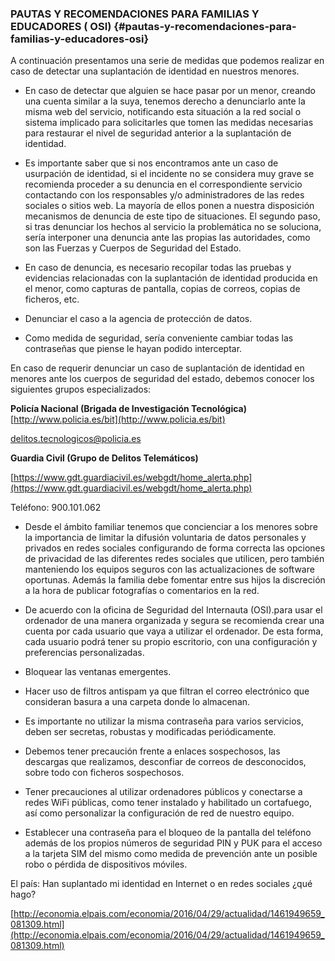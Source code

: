 ### PAUTAS Y RECOMENDACIONES PARA FAMILIAS Y EDUCADORES ( OSI) {#pautas-y-recomendaciones-para-familias-y-educadores-osi}

A continuación presentamos una serie de medidas que podemos realizar en caso de detectar una suplantación de identidad en nuestros menores.

*   En caso de detectar que alguien se hace pasar por un menor, creando una cuenta similar a la suya, tenemos derecho a denunciarlo ante la misma web del servicio, notificando esta situación a la red social o sistema implicado para solicitarles que tomen las medidas necesarias para restaurar el nivel de seguridad anterior a la suplantación de identidad.

*   Es importante saber que si nos encontramos ante un caso de usurpación de identidad, si el incidente no se considera muy grave se recomienda proceder a su denuncia en el correspondiente servicio contactando con los responsables y/o administradores de las redes sociales o sitios web. La mayoría de ellos ponen a nuestra disposición mecanismos de denuncia de este tipo de situaciones. El segundo paso, si tras denunciar los hechos al servicio la problemática no se soluciona, sería interponer una denuncia ante las propias las autoridades, como son las Fuerzas y Cuerpos de Seguridad del Estado.

*   En caso de denuncia, es necesario recopilar todas las pruebas y evidencias relacionadas con la suplantación de identidad producida en el menor, como capturas de pantalla, copias de correos, copias de ficheros, etc.

*   Denunciar el caso a la agencia de protección de datos.

*   Como medida de seguridad, sería conveniente cambiar todas las contraseñas que piense le hayan podido interceptar.

En caso de requerir denunciar un caso de suplantación de identidad en menores ante los cuerpos de seguridad del estado, debemos conocer los siguientes grupos especializados:

**Policía Nacional (Brigada de Investigación Tecnológica)** [http://www.policia.es/bit](http://www.policia.es/bit)

delitos.tecnologicos@policia.es

**Guardia Civil (Grupo de Delitos Telemáticos)**

[https://www.gdt.guardiacivil.es/webgdt/home_alerta.php](https://www.gdt.guardiacivil.es/webgdt/home_alerta.php)

Teléfono: 900.101.062

*   Desde el ámbito familiar tenemos que concienciar a los menores sobre la importancia de limitar la difusión voluntaria de datos personales y privados en redes sociales configurando de forma correcta las opciones de privacidad de las diferentes redes sociales que utilicen, pero también manteniendo los equipos seguros con las actualizaciones de software oportunas. Además la familia debe fomentar entre sus hijos la discreción a la hora de publicar fotografías o comentarios en la red.

*   De acuerdo con la oficina de Seguridad del Internauta (OSI).para usar el ordenador de una manera organizada y segura se recomienda crear una cuenta por cada usuario que vaya a utilizar el ordenador. De esta forma, cada usuario podrá tener su propio escritorio, con una configuración y preferencias personalizadas.

*   Bloquear las ventanas emergentes.

*   Hacer uso de filtros antispam ya que filtran el correo electrónico que consideran basura a una carpeta donde lo almacenan.

*   Es importante no utilizar la misma contraseña para varios servicios, deben ser secretas, robustas y modificadas periódicamente.

*   Debemos tener precaución frente a enlaces sospechosos, las descargas que realizamos, desconfiar de correos de desconocidos, sobre todo con ficheros sospechosos.

*   Tener precauciones al utilizar ordenadores públicos y conectarse a redes WiFi públicas, como tener instalado y habilitado un cortafuego, así como personalizar la configuración de red de nuestro equipo.

*   Establecer una contraseña para el bloqueo de la pantalla del teléfono además de los propios números de seguridad PIN y PUK para el acceso a la tarjeta SIM del mismo como medida de prevención ante un posible robo o pérdida de dispositivos móviles.

El país: Han suplantado mi identidad en Internet o en redes sociales ¿qué hago?

[http://economia.elpais.com/economia/2016/04/29/actualidad/1461949659_081309.html](http://economia.elpais.com/economia/2016/04/29/actualidad/1461949659_081309.html)